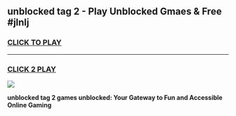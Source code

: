 
## unblocked tag 2 - Play Unblocked Gmaes & Free #jlnlj
<h3>
<a href="https://news.freeplayer.one?title=unblocked_tag_2&ref=24F">CLICK TO PLAY</a></h3>
<hr>

<h3>
<a href="https://news.freeplayer.one?title=unblocked_tag_2&ref=24F">CLICK 2 PLAY</a>
  
</h3>

<a href="https://news.freeplayer.one?title=unblocked_tag_2&ref=24F/"><img src="https://clearcache.store/games.png"></a>


**unblocked tag 2 games unblocked: Your Gateway to Fun and Accessible Online Gaming**
